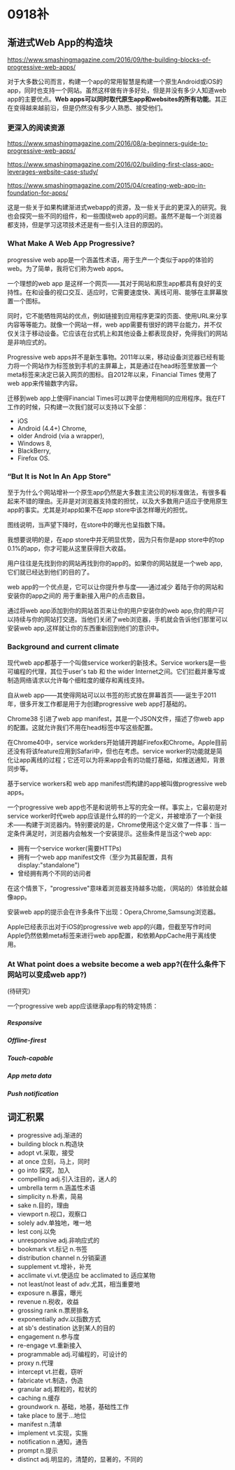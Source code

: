 # 0918补
## 渐进式Web App的构造块
<https://www.smashingmagazine.com/2016/09/the-building-blocks-of-progressive-web-apps/>

对于大多数公司而言，构建一个app的常用智慧是构建一个原生Android或iOS的app，同时也支持一个网站。虽然这样做有许多好处，但是并没有多少人知道web app的主要优点。**Web apps可以同时取代原生app和websites的所有功能**。其正在变得越来越前沿，但是仍然没有多少人熟悉、接受他们。

### 更深入的阅读资源
<https://www.smashingmagazine.com/2016/08/a-beginners-guide-to-progressive-web-apps/>

<https://www.smashingmagazine.com/2016/02/building-first-class-app-leverages-website-case-study/>

<https://www.smashingmagazine.com/2015/04/creating-web-app-in-foundation-for-apps/>

这是一些关于如果构建渐进式webapp的资源，及一些关于此的更深入的研究。我也会探究一些不同的组件，和一些围绕web app的问题。虽然不是每一个浏览器都支持，但是学习这项技术还是有一些引入注目的原因的。

### What Make A Web App Progressive?

progressive web app是一个涵盖性术语，用于生产一个类似于app的体验的web。为了简单，我将它们称为web apps。

一个理想的web app 是这样一个网页——其对于网站和原生app都具有良好的支持性。在和设备的视口交互、适应时，它需要速度快、离线可用、能够在主屏幕放置一个图标。

同时，它不能牺牲网站的优点，例如链接到应用程序更深的页面、使用URL来分享内容等等能力。就像一个网站一样，web app需要有很好的跨平台能力，并不仅仅关注于移动设备。它应该在台式机上和其他设备上都表现良好，免得我们的网站是非响应式的。

Progressive web apps并不是新生事物。2011年以来，移动设备浏览器已经有能力将一个网站作为标签放到手机的主屏幕上，其是通过在head标签里放置一个meta标签来决定已装入网页的图标。自2012年以来，Financial Times 使用了web app来传输数字内容。

迁移到web app上使得Financial Times可以跨平台使用相同的应用程序。我在FT工作的时候，只构建一次我们就可以支持以下全部：

- iOS
- Android (4.4+) Chrome,
- older Android (via a wrapper),
- Windows 8,
- BlackBerry,
- Firefox OS.


### “But It is Not In An App Store"

至于为什么个网站增补一个原生app仍然是大多数主流公司的标准做法，有很多看起来不错的理由。无非是对浏览器支持度的担忧，以及大多数用户适应于使用原生app的事实。尤其是对app如果不在app store中该怎样曝光的担忧。

图线说明，当声望下降时，在store中的曝光也呈指数下降。

我想要说明的是，在app store中并无明显优势，因为只有你是app store中的top 0.1%的app，你才可能从这里获得巨大收益。

用户往往是先找到你的网站再找到你的app的。如果你的网站就是一个web app,它们就已经达到他们的目的了。

web app的一个优点是，它可以让你提升参与度——通过减少 着陆于你的网站和安装你的app之间的 用于重新接入用户的点击数目。

通过将web app添加到你的网站首页来让你的用户安装你的web app,你的用户可以持续与你的网站打交道。当他们关闭了web浏览器，手机就会告诉他们那里可以安装web app,这样就让你的东西重新回到他们的意识中。

### Background and current climate
现代web app都基于一个叫做service worker的新技术。Service workers是一些可编程的代理，其位于user's tab 和 the wider Internet之间。它们拦截并重写或制造网络请求以允许每个细粒度的缓存和离线支持。

自从web app——其使得网站可以以书签的形式放在屏幕首页——诞生于2011年，很多开发工作都是用于为创建progressive web app打基础的。

Chrome38 引进了web app manifest，其是一个JSON文件，描述了你web app的配置。这就允许我们不用在head标签中写这些配置。


在Chrome40中，service workders开始铺开跨越Firefox和Chrome。Apple目前还没有将该feature应用到Safari中，但也在考虑。service worker的功能就是简化让app离线的过程；它还可以为将来app会有的功能打基础，如推送通知，背景同步等。

基于service workers和 web app manifest而构建的app被叫做progressive web apps。

一个progressive web app也不是和说明书上写的完全一样。事实上，它最初是对service worker时代web app应该是什么样的的一个定义，并被增添了一个新技术——构建于浏览器内。特别要说的是，Chrome使用这个定义做了一件事：当一定条件满足时，浏览器内会触发一个安装提示。这些条件是当这个web app:

- 拥有一个service worker(需要HTTPs)
- 拥有一个web app manifest文件（至少为其最配置，具有 display:"standalone")
- 曾经拥有两个不同的访问者

在这个情景下，"progressive"意味着浏览器支持越多功能，（网站的）体验就会越像app。

安装web app的提示会在许多条件下出现：Opera,Chrome,Samsung浏览器。

Apple已经表示出对于iOS的progressive web app的兴趣，但截至写作时间Apple仍然依赖meta标签来进行web app配置，和依赖AppCache用于离线使用。

### At What point does a website become a web app?(在什么条件下网站可以变成web app?)

(待研究）

一个progressive web app应该继承app有的特定特质：

##### Responsive

##### Offline-firest

##### Touch-capable

##### App meta data

##### Push notification






## 词汇积累
- progressive adj.渐进的
- building block n.构造块
- adopt vt.采取，接受
- at once 立刻，马上，同时
- go into 探究，加入
- compelling adj.引入注目的，迷人的
- umbrella term n.涵盖性术语
- simplicity n.朴素，简易
- sake n.目的，理由
- viewport n.视口，观察口
- solely adv.单独地，唯一地
- lest conj.以免
- unresponsive adj.非响应式的
- bookmark vt.标记 n.书签
- distribution channel n.分销渠道
- supplement vt.增补，补充
- acclimate vi.vt.使适应 be acclimated to 适应某物
- not least/not least of adv.尤其，相当重要地
- exposure n.暴露，曝光
- revenue n.税收，收益
- grossing rank n.票房排名 
- exponentially adv.以指数方式
- at sb's destination 达到某人的目的
- engagement n.参与度
- re-engage vt.重新接入
- programmable adj.可编程的，可设计的
- proxy n.代理
- intercept vt.拦截，窃听
- fabricate vt.制造，伪造
- granular adj.颗粒的，粒状的
- caching n.缓存
- groundwork n. 基础，地基，基础性工作
- take place to 居于...地位
- manifest n.清单
- implement vt.实现，实施
- notification n.通知，通告
- prompt n.提示
- distinct adj.明显的，清楚的，显著的，不同的